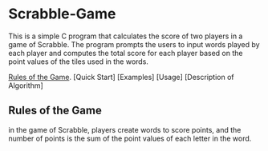 # Scrabble-Game

This is a simple C program that calculates the score of two players in a game of Scrabble. 
The program prompts the users to input words played by each player and computes the total score for each player 
based on the point values of the tiles used in the words.

 [Rules of the Game](https://github.com/Kate-h36/Scrabble-Game/blob/main/README.md#rules-of-the-game).
 [Quick Start]
 [Examples]
 [Usage]
 [Description of Algorithm]

## Rules of the Game 

in the game of Scrabble, players create words to score points, 
and the number of points is the sum of the point values of each letter in the word.
